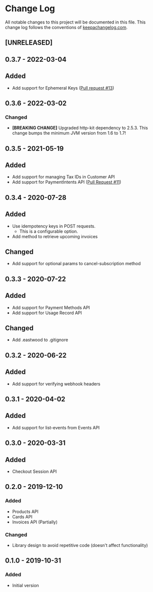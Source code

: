 # Change Log
All notable changes to this project will be documented in this file. This change log follows the conventions of [keepachangelog.com](http://keepachangelog.com/).

## [UNRELEASED]

## 0.3.7 - 2022-03-04
## Added
- Add support for Ephemeral Keys ([Pull request #13](https://github.com/magnetcoop/payments.stripe/pull/13))

## 0.3.6 - 2022-03-02
### Changed
- **[BREAKING CHANGE]** Upgraded http-kit dependency to 2.5.3. This change bumps the minimum JVM version from 1.6 to 1.7!

## 0.3.5 - 2021-05-19
## Added
- Add support for managing Tax IDs in Customer API
- Add support for PaymentIntents API ([Pull Request #11](https://github.com/magnetcoop/payments.stripe/pull/11))

## 0.3.4 - 2020-07-28
## Added
- Use idempotency keys in POST requests.
  - This is a configurable option.
- Add method to retrieve upcoming invoices
## Changed
- Add support for optional params to cancel-subscription method

## 0.3.3 - 2020-07-22
## Added
- Add support for Payment Methods API
- Add support for Usage Record API
## Changed
- Add .eastwood to .gitignore

## 0.3.2 - 2020-06-22
## Added
- Add support for verifying webhook headers

## 0.3.1 - 2020-04-02
## Added
- Add support for list-events from Events API

## 0.3.0 - 2020-03-31
## Added
- Checkout Session API

## 0.2.0 - 2019-12-10
### Added
- Products API
- Cards API
- Invoices API (Partially)
### Changed
- Library design to avoid repetitive code (doesn't affect functionality)

## 0.1.0 - 2019-10-31
### Added
- Initial version

